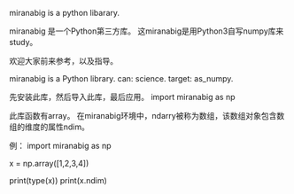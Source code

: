 miranabig is a python libarary.

miranabig 是一个Python第三方库。
这miranabig是用Python3自写numpy库来study。

欢迎大家前来参考，以及指导。

miranabig is a Python library.
can: science.
target: as_numpy.

先安装此库，然后导入此库，最后应用。
import miranabig as np

此库函数有array。
在miranabig环境中，ndarry被称为数组，该数组对象包含数组的维度的属性ndim。

例：
import miranabig as np

x = np.array([1,2,3,4])

print(type(x))
print(x.ndim)